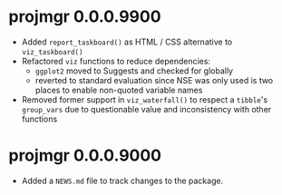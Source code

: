 # projmgr 0.0.0.9900

* Added `report_taskboard()` as HTML / CSS alternative to `viz_taskboard()`
* Refactored `viz` functions to reduce dependencies:
    - `ggplot2` moved to Suggests and checked for globally
    - reverted to standard evaluation since NSE was only used is two places to enable non-quoted variable names
* Removed former support in `viz_waterfall()` to respect a `tibble`'s `group_vars` due to questionable value and inconsistency with other functions    
    
# projmgr 0.0.0.9000

* Added a `NEWS.md` file to track changes to the package.



